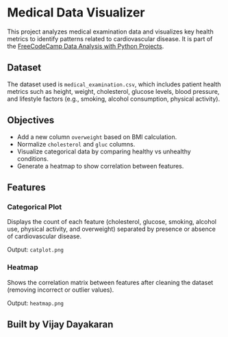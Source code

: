 # Medical Data Visualizer

This project analyzes medical examination data and visualizes key health metrics to identify patterns related to cardiovascular disease. It is part of the [FreeCodeCamp Data Analysis with Python Projects](https://www.freecodecamp.org/learn/data-analysis-with-python/data-analysis-with-python-projects/medical-data-visualizer/).

## Dataset

The dataset used is `medical_examination.csv`, which includes patient health metrics such as height, weight, cholesterol, glucose levels, blood pressure, and lifestyle factors (e.g., smoking, alcohol consumption, physical activity).

## Objectives

- Add a new column `overweight` based on BMI calculation.
- Normalize `cholesterol` and `gluc` columns.
- Visualize categorical data by comparing healthy vs unhealthy conditions.
- Generate a heatmap to show correlation between features.

## Features

### Categorical Plot
Displays the count of each feature (cholesterol, glucose, smoking, alcohol use, physical activity, and overweight) separated by presence or absence of cardiovascular disease.

Output: `catplot.png`

### Heatmap
Shows the correlation matrix between features after cleaning the dataset (removing incorrect or outlier values).

Output: `heatmap.png`

## Built by Vijay Dayakaran
